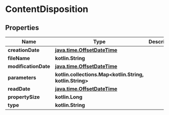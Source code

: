 
# ContentDisposition

## Properties
| Name | Type | Description | Notes |
| ------------ | ------------- | ------------- | ------------- |
| **creationDate** | [**java.time.OffsetDateTime**](java.time.OffsetDateTime.md) |  |  [optional] |
| **fileName** | **kotlin.String** |  |  [optional] |
| **modificationDate** | [**java.time.OffsetDateTime**](java.time.OffsetDateTime.md) |  |  [optional] |
| **parameters** | **kotlin.collections.Map&lt;kotlin.String, kotlin.String&gt;** |  |  [optional] |
| **readDate** | [**java.time.OffsetDateTime**](java.time.OffsetDateTime.md) |  |  [optional] |
| **propertySize** | **kotlin.Long** |  |  [optional] |
| **type** | **kotlin.String** |  |  [optional] |



